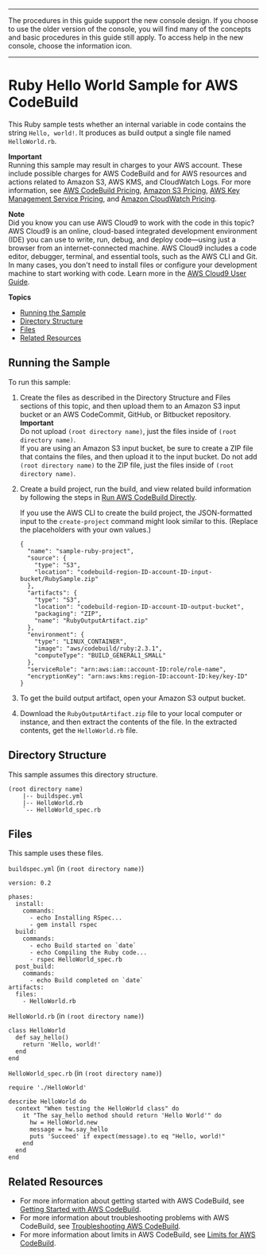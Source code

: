 --------

 The procedures in this guide support the new console design\. If you choose to use the older version of the console, you will find many of the concepts and basic procedures in this guide still apply\. To access help in the new console, choose the information icon\.

--------

# Ruby Hello World Sample for AWS CodeBuild<a name="sample-ruby-hw"></a>

This Ruby sample tests whether an internal variable in code contains the string `Hello, world!`\. It produces as build output a single file named `HelloWorld.rb`\.

**Important**  
Running this sample may result in charges to your AWS account\. These include possible charges for AWS CodeBuild and for AWS resources and actions related to Amazon S3, AWS KMS, and CloudWatch Logs\. For more information, see [AWS CodeBuild Pricing](http://aws.amazon.com/codebuild/pricing), [Amazon S3 Pricing](http://aws.amazon.com/s3/pricing), [AWS Key Management Service Pricing](http://aws.amazon.com/kms/pricing), and [Amazon CloudWatch Pricing](http://aws.amazon.com/cloudwatch/pricing)\.

**Note**  
 Did you know you can use AWS Cloud9 to work with the code in this topic? AWS Cloud9 is an online, cloud\-based integrated development environment \(IDE\) you can use to write, run, debug, and deploy code—using just a browser from an internet\-connected machine\. AWS Cloud9 includes a code editor, debugger, terminal, and essential tools, such as the AWS CLI and Git\. In many cases, you don't need to install files or configure your development machine to start working with code\. Learn more in the [AWS Cloud9 User Guide](https://docs.aws.amazon.com/cloud9/latest/user-guide/)\.

**Topics**
+ [Running the Sample](#sample-ruby-hw-running)
+ [Directory Structure](#sample-ruby-hw-dir)
+ [Files](#sample-ruby-hw-files)
+ [Related Resources](#w4aac11c47c35c17)

## Running the Sample<a name="sample-ruby-hw-running"></a>

To run this sample:

1. Create the files as described in the Directory Structure and Files sections of this topic, and then upload them to an Amazon S3 input bucket or an AWS CodeCommit, GitHub, or Bitbucket repository\. 
**Important**  
Do not upload `(root directory name)`, just the files inside of `(root directory name)`\.   
If you are using an Amazon S3 input bucket, be sure to create a ZIP file that contains the files, and then upload it to the input bucket\. Do not add `(root directory name)` to the ZIP file, just the files inside of `(root directory name)`\.

1. Create a build project, run the build, and view related build information by following the steps in [Run AWS CodeBuild Directly](how-to-run.md)\.

   If you use the AWS CLI to create the build project, the JSON\-formatted input to the `create-project` command might look similar to this\. \(Replace the placeholders with your own values\.\)

   ```
   {
     "name": "sample-ruby-project",
     "source": {
       "type": "S3",
       "location": "codebuild-region-ID-account-ID-input-bucket/RubySample.zip"
     },
     "artifacts": {
       "type": "S3",
       "location": "codebuild-region-ID-account-ID-output-bucket",
       "packaging": "ZIP",
       "name": "RubyOutputArtifact.zip"
     },
     "environment": {
       "type": "LINUX_CONTAINER",
       "image": "aws/codebuild/ruby:2.3.1",
       "computeType": "BUILD_GENERAL1_SMALL"
     },
     "serviceRole": "arn:aws:iam::account-ID:role/role-name",
     "encryptionKey": "arn:aws:kms:region-ID:account-ID:key/key-ID"
   }
   ```

1. To get the build output artifact, open your Amazon S3 output bucket\.

1. Download the `RubyOutputArtifact.zip` file to your local computer or instance, and then extract the contents of the file\. In the extracted contents, get the `HelloWorld.rb` file\. 

## Directory Structure<a name="sample-ruby-hw-dir"></a>

This sample assumes this directory structure\.

```
(root directory name)
    |-- buildspec.yml
    |-- HelloWorld.rb
    `-- HelloWorld_spec.rb
```

## Files<a name="sample-ruby-hw-files"></a>

This sample uses these files\.

`buildspec.yml` \(in `(root directory name)`\)

```
version: 0.2

phases:
  install:
    commands:
      - echo Installing RSpec...
      - gem install rspec
  build:
    commands:
      - echo Build started on `date`
      - echo Compiling the Ruby code...
      - rspec HelloWorld_spec.rb 
  post_build:
    commands:
      - echo Build completed on `date`
artifacts:
  files:
    - HelloWorld.rb
```

`HelloWorld.rb` \(in `(root directory name)`\)

```
class HelloWorld
  def say_hello()
    return 'Hello, world!'
  end
end
```

`HelloWorld_spec.rb` \(in `(root directory name)`\)

```
require './HelloWorld'

describe HelloWorld do
  context "When testing the HelloWorld class" do
    it "The say_hello method should return 'Hello World'" do
      hw = HelloWorld.new
      message = hw.say_hello
      puts 'Succeed' if expect(message).to eq "Hello, world!"
    end
  end
end
```

## Related Resources<a name="w4aac11c47c35c17"></a>
+ For more information about getting started with AWS CodeBuild, see [Getting Started with AWS CodeBuild](getting-started.md)\.
+ For more information about troubleshooting problems with AWS CodeBuild, see [Troubleshooting AWS CodeBuild](troubleshooting.md)\.
+ For more information about limits in AWS CodeBuild, see [Limits for AWS CodeBuild](limits.md)\.
